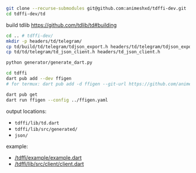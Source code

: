 ```bash
git clone --recurse-submodules git@github.com:animeshxd/tdffi-dev.git
cd tdffi-dev/td
```
build tdlib https://github.com/tdlib/td#building
```bash
cd .. # tdffi-dev/
mkdir -p headers/td/telegram/
cp td/build/td/telegram/tdjson_export.h headers/td/telegram/tdjson_export.h
cp td/td/telegram/td_json_client.h headers/td_json_client.h

python generator/generate_dart.py

cd tdffi
dart pub add --dev ffigen
# for termux: dart pub add -d ffigen --git-url https://github.com/animeshxd/ffigen

dart pub get
dart run ffigen --config ../ffigen.yaml 
```
output locations:  
   - `tdffi/lib/td.dart`
   - `tdffi/lib/src/generated/` 
   - `json/` 

example:
 - [/tdffi/example/example.dart](https://github.com/animeshxd/tdffi-dev/blob/master/tdffi/example/example.dart)
 - [/tdffi/lib/src/client/client.dart](https://github.com/animeshxd/tdffi-dev/blob/master/tdffi/lib/src/client/client.dart)
